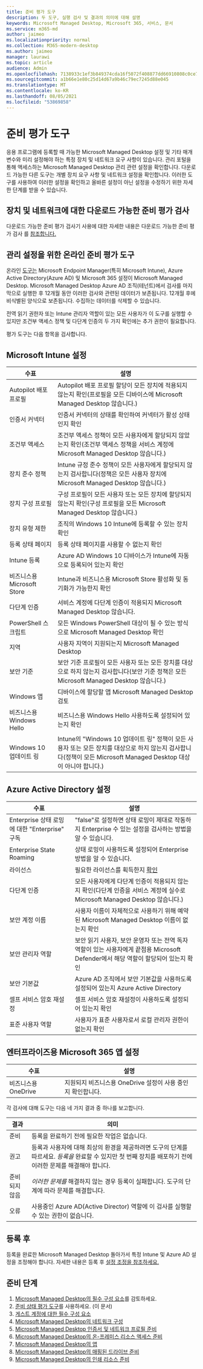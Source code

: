 ```yaml
---
title: 준비 평가 도구
description: 두 도구, 실행 검사 및 결과의 의미에 대해 설명
keywords: Microsoft Managed Desktop, Microsoft 365, 서비스, 문서
ms.service: m365-md
author: jaimeo
ms.localizationpriority: normal
ms.collection: M365-modern-desktop
ms.author: jaimeo
manager: laurawi
ms.topic: article
audience: Admin
ms.openlocfilehash: 7138933c1ef3b849374cda16f5072f408877dd66910808c0ce771fcd2c317d0c
ms.sourcegitcommit: a1b66e1e80c25d14d67a9b46c79ec7245d88e045
ms.translationtype: MT
ms.contentlocale: ko-KR
ms.lasthandoff: 08/05/2021
ms.locfileid: "53869858"
---
```

# <a name="readiness-assessment-tools"></a>준비 평가 도구

응용 프로그램에 등록할 때 가능한 Microsoft Managed Desktop 설정 및 기타 매개 변수와 미리 설정해야 하는 특정 장치 및 네트워크 요구 사항이 있습니다. 관리 포털을 통해 액세스하는 Microsoft Managed Desktop 관리 관련 설정을 확인합니다. 다운로드 가능한 다른 도구는 개별 장치 요구 사항 및 네트워크 설정을 확인합니다. 이러한 도구를 사용하여 이러한 설정을 확인하고 올바른 설정이 아닌 설정을 수정하기 위한 자세한 단계를 받을 수 있습니다.

## <a name="downloadable-readiness-assessment-checker-for-devices-and-network"></a>장치 및 네트워크에 대한 다운로드 가능한 준비 평가 검사

다운로드 가능한 준비 평가 검사기 사용에 대한 자세한 내용은 다운로드 가능한 준비 평가 검사 를 [참조합니다.](readiness-assessment-downloadable.md)

## <a name="online-readiness-assessment-tool-for-management-settings"></a>관리 설정을 위한 온라인 준비 평가 도구

온라인 [도구는](https://aka.ms/mmdart) Microsoft Endpoint Manager(특히 Microsoft Intune), Azure Active Directory(Azure AD) 및 Microsoft 365 설정이 Microsoft Managed Desktop. Microsoft Managed Desktop Azure AD 조직(테넌트)에서 검사를 마지막으로 실행한 후 12개월 동안 이러한 검사와 관련된 데이터가 보존됩니다. 12개월 후에 비식별된 양식으로 보존됩니다. 수집하는 데이터를 삭제할 수 있습니다.

전역 읽기 권한자 또는 Intune 관리자 역할이 있는 모든 사용자가 이 도구를[](readiness-assessment-fix.md#conditional-access-policies) 실행할 수 있지만 [](readiness-assessment-fix.md#multifactor-authentication) 조건부 액세스 정책 및 다단계 인증의 두 가지 확인에는 추가 권한이 필요합니다.
 
평가 도구는 다음 항목을 검사합니다.

## <a name="microsoft-intune-settings"></a>Microsoft Intune 설정

|수표  |설명  |
|---------|---------|
|Autopilot 배포 프로필     | Autopilot 배포 프로필 할당이 모든 장치에 적용되지 않는지 확인(프로필을 모든 디바이스에 Microsoft Managed Desktop 않습니다.)        |
|인증서 커넥터     | 인증서 커넥터의 상태를 확인하여 커넥터가 활성 상태인지 확인   |
|조건부 액세스     | 조건부 액세스 정책이 모든 사용자에게 할당되지 않았는지  확인(조건부 액세스 정책을 서비스 계정에 Microsoft Managed Desktop 않습니다.)    |
|장치 준수 정책     | Intune 규정 준수 정책이 모든 사용자에게 할당되지  않는지 검사합니다(정책은 모든 사용자 장치에 Microsoft Managed Desktop 않습니다.)    |
|장치 구성 프로필     | 구성 프로필이 모든 사용자 또는 모든 장치에 할당되지 않는지  확인(구성 프로필을 모든 Microsoft Managed Desktop 않습니다.)     |
|장치 유형 제한     | 조직의 Windows 10 Intune에 등록할 수 있는 장치 확인        |
|등록 상태 페이지     | 등록 상태 페이지를 사용할 수 없는지 확인      |
|Intune 등록     | Azure AD Windows 10 디바이스가 Intune에 자동으로 등록되어 있는지 확인         |
|비즈니스용 Microsoft Store     | Intune과 비즈니스용 Microsoft Store 활성화 및 동기화가 가능한지 확인        |
|다단계 인증 | 서비스 계정에 다단계 인증이 적용되지 Microsoft Managed Desktop 않습니다.
|PowerShell 스크립트     | 모든 Windows PowerShell 대상이 될 수  있는 방식으로 Microsoft Managed Desktop 확인    |
|지역     | 사용자 지역이 지원되는지 Microsoft Managed Desktop        |
|보안 기준     | 보안 기준 프로필이 모든 사용자 또는 모든 장치를 대상으로 하지 않는지  검사합니다(보안 기준 정책은 모든 Microsoft Managed Desktop 않습니다.)       |
|Windows 앱     | 디바이스에 할당할 앱 Microsoft Managed Desktop 검토      |
|비즈니스용 Windows Hello     | 비즈니스용 Windows Hello 사용하도록 설정되어 있는지 확인        |
|Windows 10 업데이트 링     | Intune의 "Windows 10 업데이트 링" 정책이 모든 사용자 또는 모든 장치를 대상으로  하지 않는지 검사합니다(정책이 모든 Microsoft Managed Desktop 대상이 아니야 합니다.)     |


## <a name="azure-active-directory-settings"></a>Azure Active Directory 설정

|수표  |설명  |
|---------|---------|
|Enterprise 상태 로밍에 대한 "Enterprise" 구독     | "false"로 설정하면 상태 로밍이 제대로 작동하지 Enterprise 수 있는 설정을 검사하는 방법을 알 수 있습니다.  |
|Enterprise State Roaming     | 상태 로밍이 사용하도록 설정되어 Enterprise 방법을 알 수 있습니다.       |
|라이선스     | 필요한 라이선스를 획득한지 [확인](prerequisites.md#more-about-licenses)         |
|다단계 인증     | 모든 사용자에게 다단계 인증이 적용되지 않는지 확인(다단계 인증을 서비스 계정에 실수로 Microsoft Managed Desktop 않습니다.)|
|보안 계정 이름   | 사용자 이름이 자체적으로 사용하기 위해 예약된 Microsoft Managed Desktop 이름이 없는지 확인        |
|보안 관리자 역할     | 보안 읽기 사용자, 보안 운영자 또는 전역 독자 역할이 있는 사용자에게 끝점용 Microsoft Defender에서 해당 역할이 할당되어 있는지 확인         |
|보안 기본값 | Azure AD 조직에서 보안 기본값을 사용하도록 설정되어 있는지 Azure Active Directory |
|셀프 서비스 암호 재설정     | 셀프 서비스 암호 재설정이 사용하도록 설정되어 있는지 확인        |
|표준 사용자 역할     | 사용자가 표준 사용자로서 로컬 관리자 권한이 없는지 확인         |


## <a name="microsoft-365-apps-for-enterprise-settings"></a>엔터프라이즈용 Microsoft 365 앱 설정

|수표  |설명  |
|---------|---------|
|비즈니스용 OneDrive     | 지원되지 비즈니스용 OneDrive 설정이 사용 중인지 확인합니다.        |


각 검사에 대해 도구는 다음 네 가지 결과 중 하나를 보고합니다.


|결과  |의미  |
|---------|---------|
|준비     | 등록을 완료하기 전에 필요한 작업은 없습니다.        |
|권고    | 등록과 사용자에 대해 최상의 환경을 제공하려면 도구의 단계를 따르세요. *등록을* 완료할 수 있지만 첫 번째 장치를 배포하기 전에 이러한 문제를 해결해야 합니다.        |
|준비되지 않음 | *이러한 문제를* 해결하지 않는 경우 등록이 실패합니다. 도구의 단계에 따라 문제를 해결합니다.        |
|오류 | 사용중인 Azure AD(Active Director) 역할에 이 검사를 실행할 수 있는 권한이 없습니다. |

## <a name="after-enrollment"></a>등록 후

등록을 완료한 Microsoft Managed Desktop 돌아가서 특정 Intune 및 Azure AD 설정을 조정해야 합니다. 자세한 내용은 등록 후 [설정 조정을 참조하세요.](../get-started/conditional-access.md)

## <a name="steps-to-get-ready"></a>준비 단계

1. [Microsoft Managed Desktop의 필수 구성 요소](prerequisites.md)를 감토하세요.
2. [준비 상태 평가 도구](readiness-assessment-tool.md)를 사용하세요. (이 문서)
3. [게스트 계정에 대한 필수 구성 요소](guest-accounts.md)
4. [Microsoft Managed Desktop의 네트워크 구성](network.md)
5. [Microsoft Managed Desktop 인증서 및 네트워크 프로필 준비](certs-wifi-lan.md)
6. [Microsoft Managed Desktop의 온-프레미스 리소스 액세스 준비](authentication.md)
7. [Microsoft Managed Desktop의 앱](apps.md)
8. [Microsoft Managed Desktop의 매핑된 드라이브 준비](mapped-drives.md)
9. [Microsoft Managed Desktop의 인쇄 리소스 준비](printing.md)
